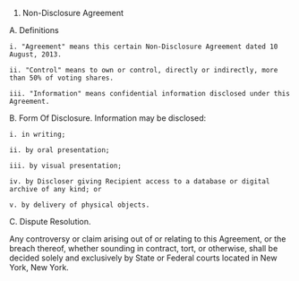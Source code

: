 1. Non-Disclosure Agreement

  A. Definitions

    i. "Agreement" means this certain Non-Disclosure Agreement dated 10 August, 2013.

    ii. "Control" means to own or control, directly or indirectly, more than 50% of voting shares.

    iii. "Information" means confidential information disclosed under this Agreement.

  B. Form Of Disclosure. Information may be disclosed:

    i. in writing;

    ii. by oral presentation;

    iii. by visual presentation;

    iv. by Discloser giving Recipient access to a database or digital archive of any kind; or

    v. by delivery of physical objects.

  C. Dispute Resolution.

  Any controversy or claim arising out of or relating to this Agreement, or the breach thereof, whether sounding in contract, tort, or otherwise, shall be decided solely and exclusively by State or Federal courts located in New York, New York.

